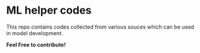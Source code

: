 # ML helper codes

This repo contains codes collected from various souces which can be used in model development. 

**Feel Free to contribute!**
